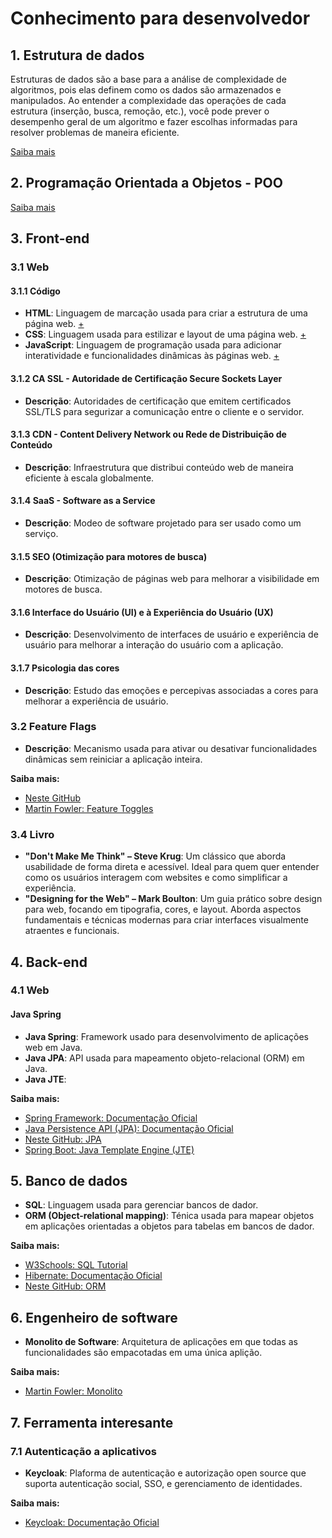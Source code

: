 # Conhecimento para desenvolvedor

## 1. Estrutura de dados
Estruturas de dados são a base para a análise de complexidade de algoritmos, pois elas definem como os dados são armazenados e manipulados. Ao entender a complexidade das operações de cada estrutura (inserção, busca, remoção, etc.), você pode prever o desempenho geral de um algoritmo e fazer escolhas informadas para resolver problemas de maneira eficiente.

[Saiba mais](https://github.com/JandersonMota/estrutura-de-dados)

## 2. Programação Orientada a Objetos - POO
[Saiba mais](https://github.com/JandersonMota/programacao-orientada-objetos)

## 3. Front-end

### 3.1 Web

#### 3.1.1 Código
- **HTML**: Linguagem de marcação usada para criar a estrutura de uma página web. [+](https://github.com/JandersonMota/ifba-oficina-html_css)
- **CSS**: Linguagem usada para estilizar e layout de uma página web. [+](https://github.com/JandersonMota/ifba-oficina-html_css/tree/main/Formatar%20CSS)
- **JavaScript**: Linguagem de programação usada para adicionar interatividade e funcionalidades dinâmicas às páginas web. [+](https://github.com/JandersonMota/estudando-javascript)

#### 3.1.2 CA SSL - Autoridade de Certificação Secure Sockets Layer
- **Descrição**: Autoridades de certificação que emitem certificados SSL/TLS para segurizar a comunicação entre o cliente e o servidor.

#### 3.1.3 CDN - Content Delivery Network ou Rede de Distribuição de Conteúdo
- **Descrição**: Infraestrutura que distribui conteúdo web de maneira eficiente à escala globalmente.

#### 3.1.4 SaaS - Software as a Service
- **Descrição**: Modeo de software projetado para ser usado como um serviço.

#### 3.1.5 SEO (Otimização para motores de busca)
- **Descrição**: Otimização de páginas web para melhorar a visibilidade em motores de busca.

#### 3.1.6 Interface do Usuário (UI) e à Experiência do Usuário (UX)
- **Descrição**: Desenvolvimento de interfaces de usuário e experiência de usuário para melhorar a interação do usuário com a aplicação.

#### 3.1.7 Psicologia das cores
- **Descrição**: Estudo das emoções e percepivas associadas a cores para melhorar a experiência de usuário.

### 3.2 Feature Flags
- **Descrição**: Mecanismo usada para ativar ou desativar funcionalidades dinâmicas sem reiniciar a aplicação inteira.

**Saiba mais:**
- [Neste GitHub](https://github.com/JandersonMota/desenvolvedor/tree/main/front-end)
- [Martin Fowler: Feature Toggles](https://martinfowler.com/articles/feature-toggles.html)

### 3.4 Livro
- **"Don't Make Me Think" – Steve Krug**:
  Um clássico que aborda usabilidade de forma direta e acessível. Ideal para quem quer entender como os usuários interagem com websites e como simplificar a experiência.
- **"Designing for the Web" – Mark Boulton**:
  Um guia prático sobre design para web, focando em tipografia, cores, e layout. Aborda aspectos fundamentais e técnicas modernas para criar interfaces visualmente atraentes e funcionais.

## 4. Back-end

### 4.1 Web

#### Java Spring
- **Java Spring**: Framework usado para desenvolvimento de aplicações web em Java.
- **Java JPA**: API usada para mapeamento objeto-relacional (ORM) em Java.
- **Java JTE**:

**Saiba mais:**
- [Spring Framework: Documentação Oficial](https://spring.io/projects/spring-framework)
- [Java Persistence API (JPA): Documentação Oficial](https://javaee.github.io/javaee-spec/jpa)
- [Neste GitHub: JPA](https://github.com/JandersonMota/desenvolvedor/blob/main/back-end/README.md)
- [Spring Boot: Java Template Engine (JTE)](https://foojay.io/today/spring-boot-java-template-engine-jte/)

## 5. Banco de dados
- **SQL**: Linguagem usada para gerenciar bancos de dador.
- **ORM (Object-relational mapping)**: Ténica usada para mapear objetos em aplicações orientadas a objetos para tabelas em bancos de dador.

**Saiba mais:**
- [W3Schools: SQL Tutorial](https://www.w3schools.com/sql/)
- [Hibernate: Documentação Oficial](https://hibernate.org/documentaion.html)
- [Neste GitHub: ORM](https://github.com/JandersonMota/desenvolvedor/tree/main/banco-de-dados)

## 6. Engenheiro de software
- **Monolito de Software**: Arquitetura de aplicações em que todas as funcionalidades são empacotadas em uma única aplição.

**Saiba mais:**
- [Martin Fowler: Monolito](https://martinfowler.com/bliogs/anatomy-of-monolith.html)

## 7. Ferramenta interesante

### 7.1 Autenticação a aplicativos
- **Keycloak**: Plaforma de autenticação e autorização open source que suporta autenticação social, SSO, e gerenciamento de identidades.

**Saiba mais:**
- [Keycloak: Documentação Oficial](https://www.keycloak.org/)
